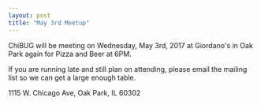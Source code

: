 ```yaml
---
layout: post
title: "May 3rd Meetup"
---
```


ChiBUG will be meeting on Wednesday, May 3rd, 2017 at Giordano's in Oak Park
again for Pizza and Beer at 6PM.

If you are running late and still plan on attending, please email the mailing
list so we can get a large enough table.

1115 W. Chicago Ave, Oak Park, IL 60302
